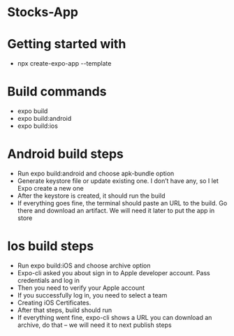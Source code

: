 # Stocks-App

# Getting started with
- npx create-expo-app --template

# Build commands
- expo build
- expo build:android
- expo build:ios 

# Android build steps
- Run expo build:android and choose apk-bundle option
- Generate keystore file or update existing one. I don’t have any, so I let Expo create a new one
- After the keystore is created, it should run the build
- If everything goes fine, the terminal should paste an URL to the build. Go there and download an artifact. We will need it later to put the app in store

# Ios build steps
- Run expo build:iOS and choose archive option
- Expo-cli asked you about sign in to Apple developer account. Pass credentials and log in
- Then you need to verify your Apple account
- If you successfully log in, you need to select a team
- Creating iOS Certificates.
- After that steps, build should run
- If everything went fine, expo-cli shows a URL you can download an archive, do that – we will need it to next publish steps
